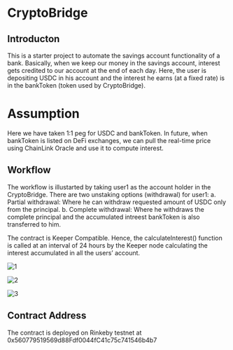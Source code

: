 # CryptoBridge

## Introducton
This is a starter project to automate the savings account functionality of a bank. Basically, when we keep our money in the savings account, interest gets credited to our account at the end of each day.
Here, the user is depositing USDC in his account and the interest he earns (at a fixed rate) is in the bankToken (token used by CryptoBridge). 

# Assumption
Here we have taken 1:1 peg for USDC and bankToken. In future, when bankToken is  listed on DeFi exchanges, we can pull the real-time price using ChainLink Oracle and use it to compute interest.

## Workflow
The workflow is illustarted by taking user1 as the account holder in the CryptoBridge.
There are two unstaking options (withdrawal) for user1:
a. Partial withdrawal: Where he can withdraw requested amount of USDC only from the principal.
b. Complete withdrawal: Where he withdraws the complete principal and the accumulated intreest bankToken is also transferred to him.

The contract is Keeper Compatible. Hence, the calculateInterest() function is called at an interval of 24 hours by the Keeper node calculating the interest accumulated in all the users’ account.

![1](https://user-images.githubusercontent.com/32013812/167298641-76b62777-bd47-4ef8-8868-8a2f887f5890.png)


![2](https://user-images.githubusercontent.com/32013812/167298650-bf6eb33b-9698-42d2-97cf-5c639a9d8b8b.png)



![3](https://user-images.githubusercontent.com/32013812/167298662-bde374e9-689a-47dd-877c-dbfa85690b96.png)



## Contract Address
The contract is deployed on Rinkeby testnet at 0x560779519569d88Fdf0044fC41c75c741546b4b7
